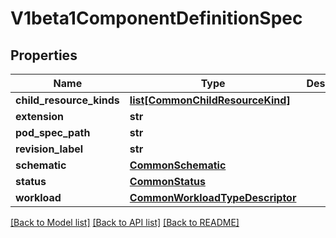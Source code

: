 # V1beta1ComponentDefinitionSpec

## Properties
Name | Type | Description | Notes
------------ | ------------- | ------------- | -------------
**child_resource_kinds** | [**list[CommonChildResourceKind]**](CommonChildResourceKind.md) |  | [optional] 
**extension** | **str** |  | [optional] 
**pod_spec_path** | **str** |  | [optional] 
**revision_label** | **str** |  | [optional] 
**schematic** | [**CommonSchematic**](CommonSchematic.md) |  | [optional] 
**status** | [**CommonStatus**](CommonStatus.md) |  | [optional] 
**workload** | [**CommonWorkloadTypeDescriptor**](CommonWorkloadTypeDescriptor.md) |  | 

[[Back to Model list]](../README.md#documentation-for-models) [[Back to API list]](../README.md#documentation-for-api-endpoints) [[Back to README]](../README.md)

